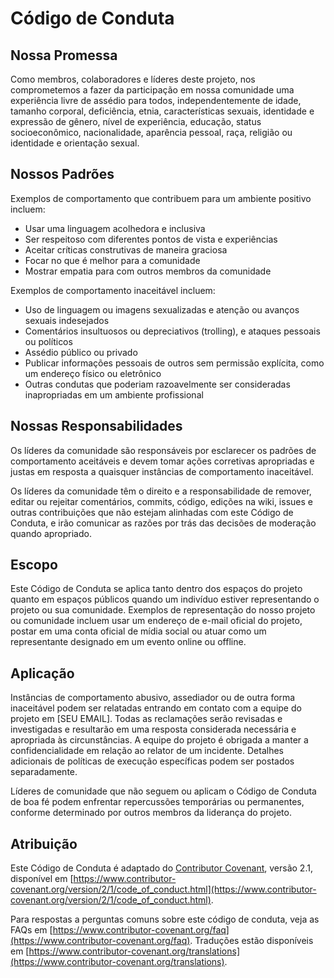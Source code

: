 # Código de Conduta

## Nossa Promessa

Como membros, colaboradores e líderes deste projeto, nos comprometemos a fazer da participação em nossa comunidade uma experiência livre de assédio para todos, independentemente de idade, tamanho corporal, deficiência, etnia, características sexuais, identidade e expressão de gênero, nível de experiência, educação, status socioeconômico, nacionalidade, aparência pessoal, raça, religião ou identidade e orientação sexual.

## Nossos Padrões

Exemplos de comportamento que contribuem para um ambiente positivo incluem:

- Usar uma linguagem acolhedora e inclusiva
- Ser respeitoso com diferentes pontos de vista e experiências
- Aceitar críticas construtivas de maneira graciosa
- Focar no que é melhor para a comunidade
- Mostrar empatia para com outros membros da comunidade

Exemplos de comportamento inaceitável incluem:

- Uso de linguagem ou imagens sexualizadas e atenção ou avanços sexuais indesejados
- Comentários insultuosos ou depreciativos (trolling), e ataques pessoais ou políticos
- Assédio público ou privado
- Publicar informações pessoais de outros sem permissão explícita, como um endereço físico ou eletrônico
- Outras condutas que poderiam razoavelmente ser consideradas inapropriadas em um ambiente profissional

## Nossas Responsabilidades

Os líderes da comunidade são responsáveis por esclarecer os padrões de comportamento aceitáveis e devem tomar ações corretivas apropriadas e justas em resposta a quaisquer instâncias de comportamento inaceitável.

Os líderes da comunidade têm o direito e a responsabilidade de remover, editar ou rejeitar comentários, commits, código, edições na wiki, issues e outras contribuições que não estejam alinhadas com este Código de Conduta, e irão comunicar as razões por trás das decisões de moderação quando apropriado.

## Escopo

Este Código de Conduta se aplica tanto dentro dos espaços do projeto quanto em espaços públicos quando um indivíduo estiver representando o projeto ou sua comunidade. Exemplos de representação do nosso projeto ou comunidade incluem usar um endereço de e-mail oficial do projeto, postar em uma conta oficial de mídia social ou atuar como um representante designado em um evento online ou offline.

## Aplicação

Instâncias de comportamento abusivo, assediador ou de outra forma inaceitável podem ser relatadas entrando em contato com a equipe do projeto em [SEU EMAIL]. Todas as reclamações serão revisadas e investigadas e resultarão em uma resposta considerada necessária e apropriada às circunstâncias. A equipe do projeto é obrigada a manter a confidencialidade em relação ao relator de um incidente. Detalhes adicionais de políticas de execução específicas podem ser postados separadamente.

Líderes de comunidade que não seguem ou aplicam o Código de Conduta de boa fé podem enfrentar repercussões temporárias ou permanentes, conforme determinado por outros membros da liderança do projeto.

## Atribuição

Este Código de Conduta é adaptado do [Contributor Covenant](https://www.contributor-covenant.org), versão 2.1, disponível em [https://www.contributor-covenant.org/version/2/1/code_of_conduct.html](https://www.contributor-covenant.org/version/2/1/code_of_conduct.html).

Para respostas a perguntas comuns sobre este código de conduta, veja as FAQs em [https://www.contributor-covenant.org/faq](https://www.contributor-covenant.org/faq). Traduções estão disponíveis em [https://www.contributor-covenant.org/translations](https://www.contributor-covenant.org/translations).
